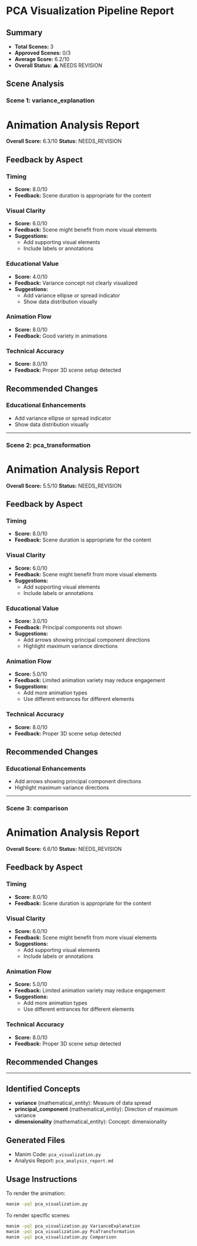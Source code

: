 # PCA Visualization Pipeline Report

## Summary

- **Total Scenes:** 3
- **Approved Scenes:** 0/3
- **Average Score:** 6.2/10
- **Overall Status:** ⚠️ NEEDS REVISION

## Scene Analysis

### Scene 1: variance_explanation
# Animation Analysis Report

**Overall Score:** 6.3/10
**Status:** NEEDS_REVISION

## Feedback by Aspect

### Timing
- **Score:** 8.0/10
- **Feedback:** Scene duration is appropriate for the content

### Visual Clarity
- **Score:** 6.0/10
- **Feedback:** Scene might benefit from more visual elements
- **Suggestions:**
  - Add supporting visual elements
  - Include labels or annotations

### Educational Value
- **Score:** 4.0/10
- **Feedback:** Variance concept not clearly visualized
- **Suggestions:**
  - Add variance ellipse or spread indicator
  - Show data distribution visually

### Animation Flow
- **Score:** 8.0/10
- **Feedback:** Good variety in animations

### Technical Accuracy
- **Score:** 8.0/10
- **Feedback:** Proper 3D scene setup detected

## Recommended Changes

### Educational Enhancements
- Add variance ellipse or spread indicator
- Show data distribution visually


---

### Scene 2: pca_transformation
# Animation Analysis Report

**Overall Score:** 5.5/10
**Status:** NEEDS_REVISION

## Feedback by Aspect

### Timing
- **Score:** 8.0/10
- **Feedback:** Scene duration is appropriate for the content

### Visual Clarity
- **Score:** 6.0/10
- **Feedback:** Scene might benefit from more visual elements
- **Suggestions:**
  - Add supporting visual elements
  - Include labels or annotations

### Educational Value
- **Score:** 3.0/10
- **Feedback:** Principal components not shown
- **Suggestions:**
  - Add arrows showing principal component directions
  - Highlight maximum variance directions

### Animation Flow
- **Score:** 5.0/10
- **Feedback:** Limited animation variety may reduce engagement
- **Suggestions:**
  - Add more animation types
  - Use different entrances for different elements

### Technical Accuracy
- **Score:** 8.0/10
- **Feedback:** Proper 3D scene setup detected

## Recommended Changes

### Educational Enhancements
- Add arrows showing principal component directions
- Highlight maximum variance directions


---

### Scene 3: comparison
# Animation Analysis Report

**Overall Score:** 6.6/10
**Status:** NEEDS_REVISION

## Feedback by Aspect

### Timing
- **Score:** 8.0/10
- **Feedback:** Scene duration is appropriate for the content

### Visual Clarity
- **Score:** 6.0/10
- **Feedback:** Scene might benefit from more visual elements
- **Suggestions:**
  - Add supporting visual elements
  - Include labels or annotations

### Animation Flow
- **Score:** 5.0/10
- **Feedback:** Limited animation variety may reduce engagement
- **Suggestions:**
  - Add more animation types
  - Use different entrances for different elements

### Technical Accuracy
- **Score:** 8.0/10
- **Feedback:** Proper 3D scene setup detected

## Recommended Changes


---

## Identified Concepts

- **variance** (mathematical_entity): Measure of data spread
- **principal_component** (mathematical_entity): Direction of maximum variance
- **dimensionality** (mathematical_entity): Concept: dimensionality

## Generated Files

- Manim Code: `pca_visualization.py`
- Analysis Report: `pca_analysis_report.md`

## Usage Instructions

To render the animation:
```bash
manim -pql pca_visualization.py
```

To render specific scenes:
```bash
manim -pql pca_visualization.py VarianceExplanation
manim -pql pca_visualization.py PcaTransformation
manim -pql pca_visualization.py Comparison
```

